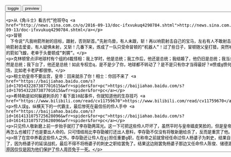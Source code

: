 ```tip
```

<table id="tbc" style="white-space: pre-wrap">
</table>
<button onclick="toggleb()">toggle</button>
<button onclick="previewh()">preview</button>
<br>
<!-- 🍅<br>　<hr>🍑 --><textarea rows="30" cols="100" id="tar">

从《角斗士》看古代“抢班夺q
http://news.sina.com.cn/o/2016-09-13/doc-ifxvukuq4290784.shtml

冒顿
　下令说“凡我响箭所射的目标，跟射，否则斩首。”先射鸟兽，有人未跟，斩！再以响箭射击自己的宝马，左右有人不敢射击者，斩！后用响箭射击爱妾，有人疑惧未射，又斩！几番下来，炼成了一队只受命冒顿的“机器人”！过了些日子，冒顿随父皇打猎，突然响箭哨起，跟随的箭如飞蝗，老单于头曼顿成“刺猬”。

克林顿曾点评地球村有个组的d裁怪相：我上学时，他是总统；我工作后，他还是总统；我结婚了，他仍旧是总统；我当总统时，他依然是总统；我下台了，他还是总统！如此专权恋q，是不是少了你，地球都不转动了？是不是只有你才当得最好？m愤或g愤何其大，有的下场，比如老卡老萨都很惨。

相士劝皇帝不要出宫，皇帝：回来就杀了你！相士：你回不来了
https://baijiahao.baidu.com/s?id=1705432287387701615&wfr=spider&for=pc

希特勒是如何躲避刺杀的？看下面10起事件，你就知道他的生存技巧
https://www.bilibili.com/read/cv11759670

伶人误g，纵横天下的一代霸主，最后惨死在最信任的伶人手中
https://baijiahao.baidu.com/s?id=1614131075725628096&wfr=spider&for=pc

只见伶人敬新磨上前一步抬手就打了李存勖两耳光。这一下可把这些伶人吓坏了，虽然平时与皇帝嬉皮笑脸的，但是皇帝毕竟是皇帝，再怎么也被打了也是要出人命的。只可惜结局比李存勖被打还出人意料，李存勖不仅没有将敬新磨给杀了，反而是重赏了他。

除了在宫中养着这些伶人之外，李存勖还让伶人在gj担任重要g职，在称帝之前就曾经任命过伶人杨婆子为刺史，结果自然是不能胜任了，因为杨婆子的延误战机，最后不得不将杨婆子的刺史之职给罢免了。结果这边刚罢免杨婆子那边又任命伶人陈俊、储德源两人为刺史，原因仅仅是因为他们保护了伶人周匝免于一死。

李存勖真正后殿吃饭的时候，从马直指挥使郭从谦发动了p乱，率重包围了李存勖。
此时陪在李存勖身边的只有他赖以为重的数十伶人而已，如果说着这些伶人能陪着李存勖战斗到最后一刻的话，今天我也就不会写这篇文章了。然而事实是在李存勖最需要这些伶人的时候，伶人们不仅没有帮助李存勖，反而转身包围住了李存勖，并且乱箭射死了他。

一人之下532话，冯宝宝成为纳什之王，难道纳什之王被她杀了
https://xw.qq.com/partner/sxs/20210625A03JWS/20210625A03JWS00

干掉王，你就是新王
https://inews.gtimg.com/newsapp_bt/0/13693705857/

干掉他你就是g王游戏最新版 v1.0.0.9
https://www.hackhome.com/XiaZai/SoftView_759955.html

干掉王我就是帝
https://tieba.baidu.com/f?kw=%E5%B9%B2%E6%8E%89%E7%8E%8B%E6%88%91%E5%B0%B1%E6%98%AF%E5%B8%9D

刺杀g王：干掉g王，戴上皇冠，你就是新g王！只是结局反转太大
https://tv.sohu.com/v/dXMvMzM1OTQxMTkyLzEyODc5MzM1MC5zaHRtbA==.html

</textarea><!-- 🍅<br>　<hr>🍑 -->

<script src="https://cdn.jsdelivr.net/npm/jquery@3.5.1/dist/jquery.min.js"></script>

<link rel="stylesheet" href="https://cdn.jsdelivr.net/gh/fancyapps/fancybox@3.5.7/dist/jquery.fancybox.min.css" />
<script src="https://cdn.jsdelivr.net/gh/fancyapps/fancybox@3.5.7/dist/jquery.fancybox.min.js"></script>

<script type="text/javascript">

var __urlRegex = /(\b(https?|ftp|file):\/\/[-A-Z0-9+&@#\/%?=~_|!:,.;]*[-A-Z0-9+&@#\/%=~_|])/ig;
var __imgRegex = /\.(?:jpe?g|gif|png)$/i;

function parseURL($string){

    var exp = __urlRegex;
    return $string.replace(exp,function(match){
            __imgRegex.lastIndex=0;
            if(__imgRegex.test(match)){
                return '<a data-fancybox="gallery" href="' + match.replace("/p=700", "")
                 + '"><img src="' + match.replace("/p=700", "")+'" width="64"></a>';
            }
            else{
                return '<a href="' + match + '" target="_blank">' + match + '</a>';
            }
        }
    );
}

function previewh() {
  tbc.innerHTML = parseURL(tar.value);
}

function toggleb() {
  var x = document.getElementById("tar");
  if (x.style.display === "none") {
    x.style.display = "";
  } else {
    x.style.display = "none";
  }
}

</script>
